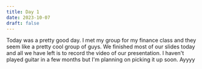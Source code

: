 ```yaml
---
title: Day 1
date: 2023-10-07
draft: false
---
```


Today was a pretty good day. I met my group for my finance class and they seem like a pretty cool group of guys. We finished most of our slides today and all we have left is to record the video of our presentation. I haven't played guitar in a few months but I'm planning on picking it up soon. Ayyyy